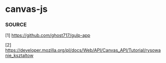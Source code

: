 # canvas-js



### SOURCE

[1] https://github.com/ghost717/gulp-app

[2] https://developer.mozilla.org/pl/docs/Web/API/Canvas_API/Tutorial/rysowanie_ksztaltow